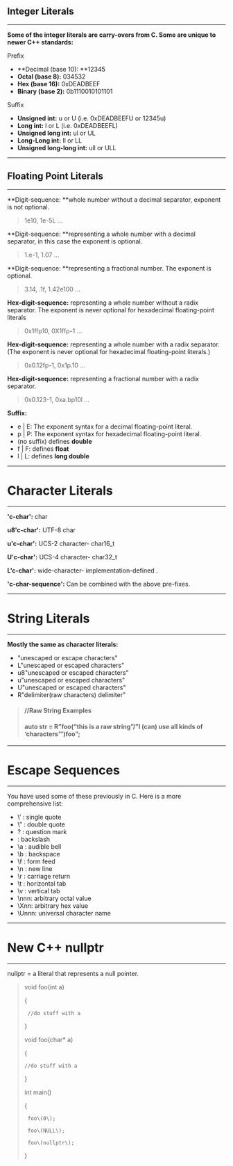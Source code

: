 ## Integer Literals

---

**Some of the integer literals are carry-overs from C. Some are unique to newer C++ standards:**

Prefix

* **Decimal \(base 10\): **12345
* **Octal \(base 8\):** 034532
* **Hex \(base 16\):** 0xDEADBEEF
* **Binary \(base 2\):** 0b1110010101101 

Suffix

* **Unsigned int:** u or U \(i.e. 0xDEADBEEFU or 12345u\)
* **Long int:** l or L \(i.e. 0xDEADBEEFL\)
* **Unsigned long int:** ul or UL
* **Long-Long int:** ll or LL 
* **Unsigned long-long int:** ull or ULL

---

## Floating Point Literals

---

**Digit-sequence: **whole number without a decimal separator, exponent is not optional.

> 1e10, 1e-5L ...

**Digit-sequence:  **representing a whole number with a decimal separator, in this case the exponent is optional.

> 1.e-1, 1.07 ...

**Digit-sequence:  **representing a fractional number. The exponent is optional.

> 3.14, .1f, 1.42e100 ...

**Hex-digit-sequence:**  representing a whole number without a radix separator. The exponent is never optional for hexadecimal floating-point literals

> 0x1ffp10, 0X1ffp-1 ...

**Hex-digit-sequence:**  representing a whole number with a radix separator. \(The exponent is never optional for hexadecimal floating-point literals.\)

> 0x0.12fp-1, 0x1p.10 ...

**Hex-digit-sequence:** representing a fractional number with a radix separator.

> 0x0.123-1, 0xa.bp10l ...

**Suffix:**

* e \| E:  The exponent syntax for a decimal floating-point literal.
* p \| P:  The exponent syntax for hexadecimal floating-point literal.
* \(no suffix\) defines **double**
* f \| F: defines **float**
* l \| L: defines **long double**

---

# Character Literals

---

**'c-char':** char

**u8'c-char':** UTF-8 char

**u'c-char':** UCS-2 character- char16\_t

**U'c-char':** UCS-4 character- char32\_t

**L'c-char':** wide-character- implementation-defined .

**'c-char-sequence':** Can be combined with the above pre-fixes.

---

# String Literals

---

**Mostly the same as character literals:**

* "unescaped or escape characters"
* L"unescaped or escaped characters"
* u8"unescaped or escaped characters"
* u"unescaped or escaped characters"
* U"unescaped or escaped characters"
* R"delimiter\(raw characters\) delimiter"

> #### //Raw String Examples
>
> #### auto str = R”foo\(“this is a raw string”/”I \(can\) use all kinds of ‘characters’”\)foo”;

---

# Escape Sequences

---

You have used some of these previously in C. Here is a more comprehensive list:

* \’ : single quote
* \” : double quote
* \? : question mark
*  : backslash
* \a : audible bell
* \b : backspace
* \f : form feed
* \n : new line
* \r : carriage return
* \t : horizontal tab
* \v : vertical tab
* \nnn: arbitrary octal value
* \Xnn: arbitrary hex value
* \Unnn: universal character name

---

# New C++ nullptr

---

nullptr = a literal that represents a null pointer.

> void foo\(int a\)
>
> {
>
> ```
>  //do stuff with a
> ```
>
> }
>
> void foo\(char\* a\)
>
> {
>
> ```
> //do stuff with a
> ```
>
> }
>
> int main\(\)
>
> {
>
> ```
>  foo\(0\);
>
>  foo\(NULL\);
>
>  foo\(nullptr\);
> ```
>
> }



